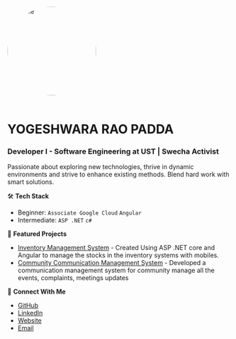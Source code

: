 

<img src="https://media.licdn.com/dms/image/v2/D5603AQG0dnIuBhECXg/profile-displayphoto-shrink_400_400/profile-displayphoto-shrink_400_400/0/1729675936536?e=1740009600&v=beta&t=vjxm5NeU0lEFxxQySd9W7ApSaPcVd-jCNgVJRmXdz08" alt="Profile" width="200" height="200" style="border-radius: 50%; margin-bottom: 20px;">

# YOGESHWARA RAO PADDA
### Developer I - Software Engineering at UST | Swecha Activist

Passionate about exploring new technologies, thrive in dynamic environments and strive to enhance existing methods. Blend hard work with smart solutions.

🛠️ **Tech Stack**
- Beginner: `Associate Google Cloud` `Angular`
- Intermediate: `ASP .NET` `c#`

🔭 **Featured Projects**
- [Inventory Management System](https://github.com/PADDA-YOGESHWAR/InventoryManagmentSystem) - Created Using ASP .NET core and Angular to manage the stocks in the inventory systems with mobiles.
- [Community Communication Management System](https://github.com/PADDA-YOGESHWAR/Capstone) - Developed a communication management system for community manage all the events, complaints, meetings updates


🤝 **Connect With Me**
- [GitHub](https://github.com/PADDA-YOGESHWAR)
- [LinkedIn](https://www.linkedin.com/in/padda-yogeshwara-rao-751295212/)
- [Website](https://padda-yogeshwar.github.io/my-portfolio/)
- [Email](mailto:yogeshlucky37179@gmail.com)

